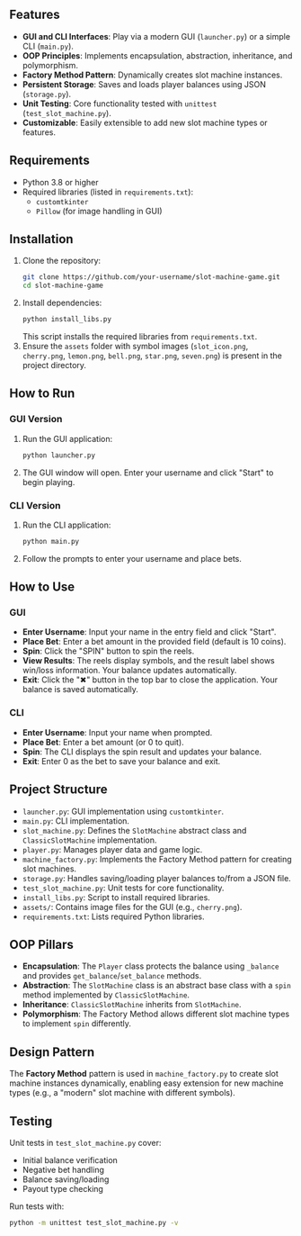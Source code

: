 ## Features
- **GUI and CLI Interfaces**: Play via a modern GUI (`launcher.py`) or a simple CLI (`main.py`).
- **OOP Principles**: Implements encapsulation, abstraction, inheritance, and polymorphism.
- **Factory Method Pattern**: Dynamically creates slot machine instances.
- **Persistent Storage**: Saves and loads player balances using JSON (`storage.py`).
- **Unit Testing**: Core functionality tested with `unittest` (`test_slot_machine.py`).
- **Customizable**: Easily extensible to add new slot machine types or features.

## Requirements
- Python 3.8 or higher
- Required libraries (listed in `requirements.txt`):
  - `customtkinter`
  - `Pillow` (for image handling in GUI)

## Installation
1. Clone the repository:
   ```bash
   git clone https://github.com/your-username/slot-machine-game.git
   cd slot-machine-game
   ```
2. Install dependencies:
   ```bash
   python install_libs.py
   ```
   This script installs the required libraries from `requirements.txt`.
3. Ensure the `assets` folder with symbol images (`slot_icon.png`, `cherry.png`, `lemon.png`, `bell.png`, `star.png`, `seven.png`) is present in the project directory.

## How to Run
### GUI Version
1. Run the GUI application:
   ```bash
   python launcher.py
   ```
2. The GUI window will open. Enter your username and click "Start" to begin playing.

### CLI Version
1. Run the CLI application:
   ```bash
   python main.py
   ```
2. Follow the prompts to enter your username and place bets.

## How to Use
### GUI
- **Enter Username**: Input your name in the entry field and click "Start".
- **Place Bet**: Enter a bet amount in the provided field (default is 10 coins).
- **Spin**: Click the "SPIN" button to spin the reels.
- **View Results**: The reels display symbols, and the result label shows win/loss information. Your balance updates automatically.
- **Exit**: Click the "✖" button in the top bar to close the application. Your balance is saved automatically.

### CLI
- **Enter Username**: Input your name when prompted.
- **Place Bet**: Enter a bet amount (or 0 to quit).
- **Spin**: The CLI displays the spin result and updates your balance.
- **Exit**: Enter 0 as the bet to save your balance and exit.

## Project Structure
- `launcher.py`: GUI implementation using `customtkinter`.
- `main.py`: CLI implementation.
- `slot_machine.py`: Defines the `SlotMachine` abstract class and `ClassicSlotMachine` implementation.
- `player.py`: Manages player data and game logic.
- `machine_factory.py`: Implements the Factory Method pattern for creating slot machines.
- `storage.py`: Handles saving/loading player balances to/from a JSON file.
- `test_slot_machine.py`: Unit tests for core functionality.
- `install_libs.py`: Script to install required libraries.
- `assets/`: Contains image files for the GUI (e.g., `cherry.png`).
- `requirements.txt`: Lists required Python libraries.

## OOP Pillars
- **Encapsulation**: The `Player` class protects the balance using `_balance` and provides `get_balance`/`set_balance` methods.
- **Abstraction**: The `SlotMachine` class is an abstract base class with a `spin` method implemented by `ClassicSlotMachine`.
- **Inheritance**: `ClassicSlotMachine` inherits from `SlotMachine`.
- **Polymorphism**: The Factory Method allows different slot machine types to implement `spin` differently.

## Design Pattern
The **Factory Method** pattern is used in `machine_factory.py` to create slot machine instances dynamically, enabling easy extension for new machine types (e.g., a "modern" slot machine with different symbols).

## Testing
Unit tests in `test_slot_machine.py` cover:
- Initial balance verification
- Negative bet handling
- Balance saving/loading
- Payout type checking

Run tests with:
```bash
python -m unittest test_slot_machine.py -v
```
